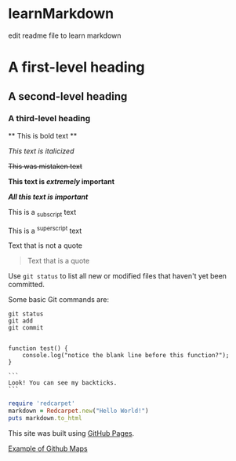 # learnMarkdown
edit readme file to learn markdown


<!-- Headings -->

# A first-level heading
## A second-level heading
### A third-level heading

<!-- Styling text -->

<!-- Bold text -->
** This is bold text **

<!-- Italicized text -->
_This text is italicized_

<!-- Strike-though text -->
~~This was mistaken text~~

<!--Bold and nested italic -->
**This text is _extremely_ important**

<!-- All bold and nested italic -->
***All this text is important***

<!-- Subscript -->
This is a <sub>subscript</sub> text

<!-- Superscript -->
This is a <sup>superscript</sup> text

<!-- Quoting Text -->
Text that is not a quote
> Text that is a quote

<!-- Quoting/formatting code -->
Use `git status` to list all new or modified files that haven't yet been committed.

<!-- Formatting/Quoting code within distinct block -->
Some basic Git commands are:
```
git status
git add
git commit
```

<!-- Fenced Code Blocks -->
```

function test() {
    console.log("notice the blank line before this function?");
}

```

<!-- Tip: To preserve your formatting within a list, make sure to indent non-fenced code blocks by eight spaces. -->
<!-- To display triple backticks in a fenced code block, wrap them inside quadruple backticks. -->
````
```
Look! You can see my backticks.
```
````


<!-- Syntax highlighting -->
<!-- You can add an optional language identifier to enable syntax highlighting in your fenced code block.

Syntax highlighting changes the color and style of source code to make it easier to read.

For example, to syntax highlight Ruby code: -->

``` ruby
require 'redcarpet'
markdown = Redcarpet.new("Hello World!")
puts markdown.to_html
```

<!-- Links -->
This site was built using [GitHub Pages](https://pages.github.com/). 

[Example of Github Maps](./Diagrams.md)
